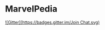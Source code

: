 # MarvelPedia
[![Gitter](https://badges.gitter.im/Join Chat.svg)](https://gitter.im/pakalewis/MarvelPedia?utm_source=badge&utm_medium=badge&utm_campaign=pr-badge&utm_content=badge)